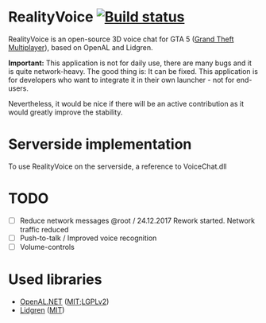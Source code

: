 # RealityVoice [![Build status](https://ci.appveyor.com/api/projects/status/j13w2gt9rwfcfqxs/branch/master?svg=true)](https://ci.appveyor.com/project/Cryma/realityvoice/branch/master)

RealityVoice is an open-source 3D voice chat for GTA 5 ([Grand Theft Multiplayer](https://gt-mp.net/)), based on OpenAL and Lidgren.

**Important:** This application is not for daily use, there are many bugs and it is quite network-heavy. The good thing is: It can be fixed. This application is for developers who want to integrate it in their own launcher - not for end-users.

Nevertheless, it would be nice if there will be an active contribution as it would greatly improve the stability.

# Serverside implementation
To use RealityVoice on the serverside, a reference to VoiceChat.dll

# TODO
  - [ ] Reduce network messages
		@root / 24.12.2017
		Rework started. Network traffic reduced
  - [ ] Push-to-talk / Improved voice recognition
  - [ ] Volume-controls

# Used libraries
  * [OpenAL.NET](https://github.com/DevJohnC/OpenAL.NET/) ([MIT](https://github.com/DevJohnC/OpenAL.NET/blob/master/mit);[LGPLv2](https://github.com/DevJohnC/OpenAL.NET/blob/master/lgpl))
  * [Lidgren](https://github.com/lidgren/lidgren-network-gen3/) ([MIT](https://github.com/lidgren/lidgren-network-gen3/blob/master/LICENSE))
